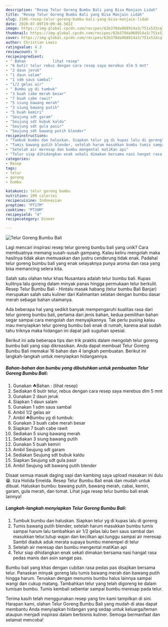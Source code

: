 ```yaml
---
description: "Resep Telur Goreng Bumbu Bali yang Bisa Manjain Lidah"
title: "Resep Telur Goreng Bumbu Bali yang Bisa Manjain Lidah"
slug: 2106-resep-telur-goreng-bumbu-bali-yang-bisa-manjain-lidah
date: 2020-07-09T19:09:46.502Z
image: https://img-global.cpcdn.com/recipes/62b378da968914a3/751x532cq70/telur-goreng-bumbu-bali-foto-resep-utama.jpg
thumbnail: https://img-global.cpcdn.com/recipes/62b378da968914a3/751x532cq70/telur-goreng-bumbu-bali-foto-resep-utama.jpg
cover: https://img-global.cpcdn.com/recipes/62b378da968914a3/751x532cq70/telur-goreng-bumbu-bali-foto-resep-utama.jpg
author: Christian Lewis
ratingvalue: 4.3
reviewcount: 9
recipeingredient:
- " Bahan            lihat resep"
- "6 butir telur rebus dengan cara resep saya merebus dlm 5 mnt"
- "2 daun jeruk"
- "1 daun salam"
- "1 sdm saus sambal"
- "1/2 gelas air"
- " Bumbu yg di tumbuk"
- "3 buah cabe merah besar"
- "7 buah cabe rawit"
- "5 siung bawang merah"
- "3 siung bawang putih"
- "5 buah kemiri"
- "Seujung sdt garam"
- "Seujung sdt bubuk kaldu"
- "Seujung sdt gula pasir"
- "Seujung sdt bawang putih blender"
recipeinstructions:
- "Tumbuk bumbu dan haluskan. Siapkan telur yg di kupas lalu di goreng"
- "Tumis bawang putih blender, setelah harum masukkan bumbu tumis sampai harum lalu tambahkan air 1/2 gelas lalu beri saus sambal dan masukkan telur.tutup wajan dan kecilkan api.tunggu sampai air meresap Sambil diaduk aduk merata supaya bumbu menempel di telur"
- "Setelah air meresap dan bumbu mengental matiKan api"
- "Telur siap dihidangkan enak sekali dimakan bersama nasi hangat rasa pedas manis dan asin sangat pas."
categories:
- Resep
tags:
- telur
- goreng
- bumbu

katakunci: telur goreng bumbu 
nutrition: 209 calories
recipecuisine: Indonesian
preptime: "PT17M"
cooktime: "PT30M"
recipeyield: "4"
recipecategory: Dinner

---
```



![Telur Goreng Bumbu Bali](https://img-global.cpcdn.com/recipes/62b378da968914a3/751x532cq70/telur-goreng-bumbu-bali-foto-resep-utama.jpg)

Lagi mencari inspirasi resep telur goreng bumbu bali yang unik? Cara membuatnya memang susah-susah gampang. Kalau keliru mengolah maka hasilnya tidak akan memuaskan dan justru cenderung tidak enak. Padahal telur goreng bumbu bali yang enak selayaknya punya aroma dan rasa yang bisa memancing selera kita.

Salah satu olahan telur khas Nusantara adalah telur bumbu bali. Kupas kulitnya lalu goreng dalam minyak panas hingga permukaan telur berkulit. Resep Telur Bumbu Bali - Hintalu masak habang (telur bumbu Bali Banjar) merupakan salah satu kuliner dari Kalimantan selatan dengan bumbu dasar merah sebagai bahan utamanya.

Ada beberapa hal yang sedikit banyak mempengaruhi kualitas rasa dari telur goreng bumbu bali, pertama dari jenis bahan, kedua pemilihan bahan segar sampai cara mengolah dan menyajikannya. Tak perlu pusing kalau mau menyiapkan telur goreng bumbu bali enak di rumah, karena asal sudah tahu triknya maka hidangan ini dapat jadi suguhan spesial.


Berikut ini ada beberapa tips dan trik praktis dalam mengolah telur goreng bumbu bali yang siap dikreasikan. Anda dapat membuat Telur Goreng Bumbu Bali memakai 16 bahan dan 4 langkah pembuatan. Berikut ini langkah-langkah untuk menyiapkan hidangannya.

<!--inarticleads1-->

##### Bahan-bahan dan bumbu yang dibutuhkan untuk pembuatan Telur Goreng Bumbu Bali:

1. Gunakan  ☘Bahan :           (lihat resep)
1. Sediakan 6 butir telur, rebus dengan cara resep saya merebus dlm 5 mnt
1. Gunakan 2 daun jeruk
1. Siapkan 1 daun salam
1. Gunakan 1 sdm saus sambal
1. Ambil 1/2 gelas air
1. Ambil  ☘Bumbu yg di tumbuk:
1. Gunakan 3 buah cabe merah besar
1. Siapkan 7 buah cabe rawit
1. Sediakan 5 siung bawang merah
1. Sediakan 3 siung bawang putih
1. Gunakan 5 buah kemiri
1. Ambil Seujung sdt garam
1. Sediakan Seujung sdt bubuk kaldu
1. Siapkan Seujung sdt gula pasir
1. Ambil Seujung sdt bawang putih blender


Disaat semua masak daging sapi dan kambing saya upload masakan ini dulu😁. tiza Holida Emelda. Resep Telur Bumbu Bali enak dan mudah untuk dibuat. Haluskan bumbu: bawang putih, bawang merah, cabai, kemiri, garam, gula merah, dan tomat. Lihat juga resep telur bumbu bali enak lainnya! 

<!--inarticleads2-->

##### Langkah-langkah menyiapkan Telur Goreng Bumbu Bali:

1. Tumbuk bumbu dan haluskan. Siapkan telur yg di kupas lalu di goreng
1. Tumis bawang putih blender, setelah harum masukkan bumbu tumis sampai harum lalu tambahkan air 1/2 gelas lalu beri saus sambal dan masukkan telur.tutup wajan dan kecilkan api.tunggu sampai air meresap Sambil diaduk aduk merata supaya bumbu menempel di telur
1. Setelah air meresap dan bumbu mengental matiKan api
1. Telur siap dihidangkan enak sekali dimakan bersama nasi hangat rasa pedas manis dan asin sangat pas.


Bumbu bali yang khas dengan cubitan rasa pedas pas disajikan bersama telur. Panaskan minyak goreng lalu tumis bawang merah dan bawang putih hingga harum. Teruskan dengan menumis bumbu halus lainnya sampai wangi dan cukup matang. Tambahkan telur yang telah digoreng ke dalam tumisan bumbu. Tumis kembali sebentar sampai bumbu meresap pada telur. 

Terima kasih telah menggunakan resep yang tim kami tampilkan di sini. Harapan kami, olahan Telur Goreng Bumbu Bali yang mudah di atas dapat membantu Anda menyiapkan hidangan yang sedap untuk keluarga/teman ataupun menjadi inspirasi dalam berbisnis kuliner. Semoga bermanfaat dan selamat mencoba!
